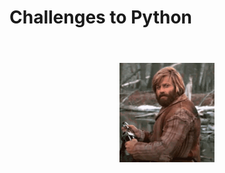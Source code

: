 # Challenges to Python

#

<br>

<div align="center">
  <a  href="https://github.com/jeffersontavaresdm">
    <img width="30%" src="https://github.com/jeffersontavaresdm/jeffersontavaresdm/blob/main/images/rs.gif" width="25"/>
  </a>
</div>
